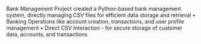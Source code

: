 Bank Management Project
created a Python-based bank management system, directly managing CSV files for efficient data storage and retrieval
• Banking Operations like account creation, transactions, and user profile management
• Direct CSV Interaction - for secure storage of customer data, accounts, and transactions
